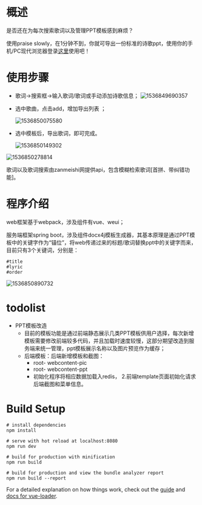# 概述

是否还在为每次搜索歌词以及管理PPT模板感到麻烦？

使用praise slowly，在1分钟不到，你就可导出一份标准的诗歌ppt，使用你的手机/PC现代浏览器登录[这里](http://47.105.161.13/page/lyric)使用吧！



# 使用步骤  

- 歌词->搜索框->输入歌词/歌词或手动添加诗歌信息；
   ![1536849690357](./media/1536849690357.png)
- 选中歌曲，点击add，增加导出列表 ；

   ![1536850075580](./media/1536850075580.png)
- 选中模板后，导出歌词，即可完成。

   ![1536850149302](./media/1536850149302.png)



![1536850278814](./media/1536850278814.png)

歌词以及歌词搜索由zanmeishi网提供api，包含模糊检索歌词[首拼、带纠错功能]。



# 程序介绍

web框架基于webpack，涉及组件有vue、weui；

服务端框架spring boot，涉及组件docx4j模板生成器，其基本原理是通过PPT模板中的关键字作为“锚位”，将web传递过来的标题/歌词替换ppt中的关键字而来，目前只有3个关键词，分别是：

```
#title
#lyric
#order
```

![1536850890732](./media/1536850890732.png)



# todolist

- PPT模板改造
  - 目前的模板功能是通过前端静态展示几类PPT模板供用户选择，每次新增模板需要修改前端较多代码，并且加载时速度较慢，这部分期望改造到服务端来统一管理，ppt模板展示名称以及图片预览作为缓存；
  - 后端模板：后端新增模板和截图： 
    - root- webcontent-pic 
    - root- webcontent-ppt 
    - 初始化程序将相应数据加载入redis， 2.前端template页面初始化请求后端截图和菜单信息。





# Build Setup

```
# install dependencies
npm install

# serve with hot reload at localhost:8080
npm run dev

# build for production with minification
npm run build

# build for production and view the bundle analyzer report
npm run build --report
```

For a detailed explanation on how things work, check out the [guide](http://vuejs-templates.github.io/webpack/) and [docs for vue-loader](http://vuejs.github.io/vue-loader).
